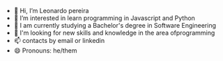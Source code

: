 - 👋 Hi, I’m Leonardo pereira
- 👀 I’m interested in learn programming in Javascript and Python
- 🌱 I am currently studying a Bachelor's degree in Software Engineering
- 💞️ I'm looking for new skills and knowledge in the area of ​​programming
- 📫 contacts by email or linkedin
- 😄 Pronouns: he/them


<!---
coruja1994-30/coruja1994-30 is a ✨ special ✨ repository because its `README.md` (this file) appears on your GitHub profile.
You can click the Preview link to take a look at your changes.
--->
